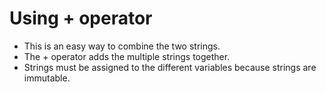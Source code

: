 # Using + operator
* This is an easy way to combine the two strings. 
* The + operator adds the multiple strings together. 
* Strings must be assigned to the different variables because strings are immutable. 